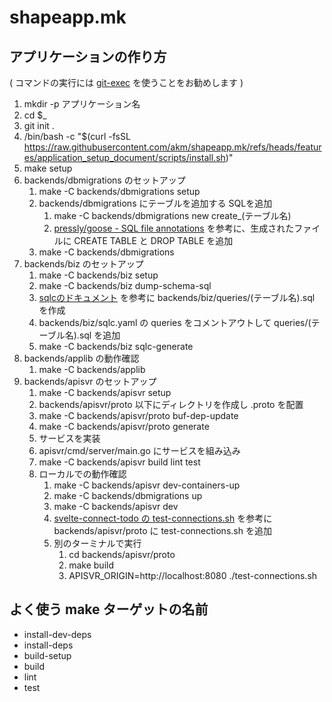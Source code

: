 # shapeapp.mk

## アプリケーションの作り方

( コマンドの実行には [git-exec](https://github.com/akm/git-exec) を使うことをお勧めします )

1. mkdir -p アプリケーション名
1. cd $_
1. git init .
2. /bin/bash -c "$(curl -fsSL https://raw.githubusercontent.com/akm/shapeapp.mk/refs/heads/features/application_setup_document/scripts/install.sh)"
3. make setup
4. backends/dbmigrations のセットアップ
    1. make -C backends/dbmigrations setup
    2. backends/dbmigrations にテーブルを追加する SQLを追加
       1. make -C backends/dbmigrations new create_(テーブル名)
       2. [pressly/goose - SQL file annotations](https://pressly.github.io/goose/documentation/annotations/) を参考に、生成されたファイルに CREATE TABLE と DROP TABLE を追加
    3. make -C backends/dbmigrations
5. backends/biz のセットアップ
    1. make -C backends/biz setup
    2. make -C backends/biz dump-schema-sql
    3. [sqlcのドキュメント](https://docs.sqlc.dev/en/stable/tutorials/getting-started-mysql.html) を参考に backends/biz/queries/(テーブル名).sql を作成
    4. backends/biz/sqlc.yaml の queries をコメントアウトして queries/(テーブル名).sql を追加
    5. make -C backends/biz sqlc-generate
6. backends/applib の動作確認
    1. make -C backends/applib
7. backends/apisvr のセットアップ
    1. make -C backends/apisvr setup
    2. backends/apisvr/proto 以下にディレクトリを作成し .proto を配置
    3. make -C backends/apisvr/proto buf-dep-update
    4. make -C backends/apisvr/proto generate
    5. サービスを実装
    6. apisvr/cmd/server/main.go にサービスを組み込み
    7. make -C backends/apisvr build lint test
    8. ローカルでの動作確認
        1. make -C backends/apisvr dev-containers-up
        2. make -C backends/dbmigrations up
        3. make -C backends/apisvr dev
        4. [svelte-connect-todo の test-connections.sh](https://github.com/akm/svelte-connect-todo/blob/435458e3d7895babbe355972dc5f5f62cc3a92d0/backends/apisvr/proto/test-connections.sh) を参考に backends/apisvr/proto に test-connections.sh を追加
        5. 別のターミナルで実行
           1. cd backends/apisvr/proto
           2. make build
           3. APISVR_ORIGIN=http://localhost:8080 ./test-connections.sh

## よく使う make ターゲットの名前

- install-dev-deps
- install-deps
- build-setup
- build
- lint
- test
